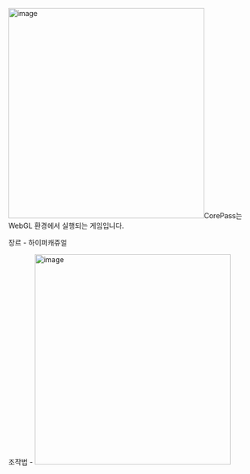 <img width="392" height="421" alt="image" src="https://github.com/user-attachments/assets/02355246-c3fd-43b6-81f4-2680a81019c2" />CorePass는 WebGL 환경에서 실행되는 게임입니다.

장르 - 하이퍼캐쥬얼

조작법 - 
<img width="392" height="421" alt="image" src="https://github.com/user-attachments/assets/d0cf02f7-ec1d-43df-af23-ff3c7f56fc77" />
